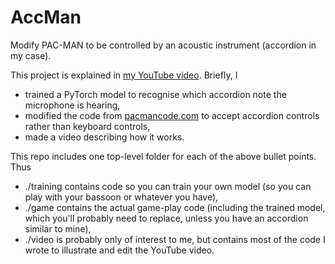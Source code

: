 # AccMan
Modify PAC-MAN to be controlled by an acoustic instrument (accordion in my case).

This project is explained in [my YouTube video](https://youtu.be/dHK-RqhQYiM). Briefly, I
* trained a PyTorch model to recognise which accordion note the microphone is hearing,
* modified the code from [pacmancode.com](https://pacmancode.com) to accept accordion controls rather than keyboard controls,
* made a video describing how it works.

This repo includes one top-level folder for each of the above bullet points. Thus
* ./training contains code so you can train your own model (so you can play with your bassoon or whatever you have),
* ./game contains the actual game-play code (including the trained model, which you'll probably need to replace, unless you have an accordion similar to mine),
* ./video is probably only of interest to me, but contains most of the code I wrote to illustrate and edit the YouTube video.
